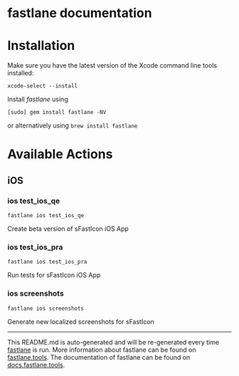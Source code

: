 fastlane documentation
================
# Installation

Make sure you have the latest version of the Xcode command line tools installed:

```
xcode-select --install
```

Install _fastlane_ using
```
[sudo] gem install fastlane -NV
```
or alternatively using `brew install fastlane`

# Available Actions
## iOS
### ios test_ios_qe
```
fastlane ios test_ios_qe
```
Create beta version of sFastIcon iOS App
### ios test_ios_pra
```
fastlane ios test_ios_pra
```
Run tests for sFastIcon iOS App
### ios screenshots
```
fastlane ios screenshots
```
Generate new localized screenshots for sFastIcon

----

This README.md is auto-generated and will be re-generated every time [fastlane](https://fastlane.tools) is run.
More information about fastlane can be found on [fastlane.tools](https://fastlane.tools).
The documentation of fastlane can be found on [docs.fastlane.tools](https://docs.fastlane.tools).
